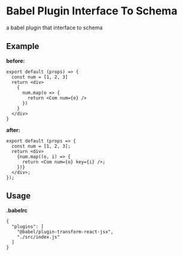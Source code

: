 # Babel Plugin Interface To Schema
a babel plugin that interface to schema
## Example
**before:**

```
export default (props) => {
  const num = [1, 2, 3]
  return <div>
    {
      num.map(o => {
        return <Com num={o} />
      })
    }
  </div>
}
```
**after:**

```
export default (props => {
  const num = [1, 2, 3];
  return <div>
    {num.map((o, i) => {
      return <Com num={o} key={i} />;
    })}
  </div>;
});
```

## Usage
**.babelrc**

```
{
  "plugins": [
    "@babel/plugin-transform-react-jsx",
    "./src/index.js"
  ]
}
```